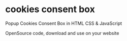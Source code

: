 # cookies consent box
 Popup Cookies Consent Box in HTML CSS & JavaScript

OpenSource code, download and use on your website